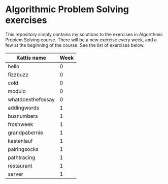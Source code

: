 # Algorithmic Problem Solving exercises

This repository simply contains my solutions to the exercises in Algorithmic Problem Solving course. There will be a new exercise every week, and a few at the beginning of the course. See the list of exercises below.

| Kattis name   | Week |
| ------------- | ---- |
| hello         | 0    |
| fizzbuzz      | 0    |
| cold          | 0    | 
| modulo        | 0    |
| whatdoesthefoxsay | 0 |
| addingwords   | 1    |
| busnumbers    | 1    |
| froshweek     | 1    |
| grandpabernie | 1    |
| kastenlauf    | 1    |
| pairingsocks  | 1    |
| pathtracing   | 1    |
| restaurant    | 1    |
| server        | 1    |
